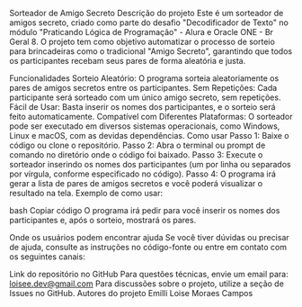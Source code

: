 Sorteador de Amigo Secreto
Descrição do projeto
Este é um sorteador de amigos secreto, criado como parte do desafio "Decodificador de Texto" no módulo "Praticando Lógica de Programação"  - Alura e  Oracle ONE - Br Geral 8. O projeto tem como objetivo automatizar o processo de sorteio para brincadeiras como o tradicional "Amigo Secreto", garantindo que todos os participantes recebam seus pares de forma aleatória e justa.

Funcionalidades
Sorteio Aleatório: O programa sorteia aleatoriamente os pares de amigos secretos entre os participantes.
Sem Repetições: Cada participante será sorteado com um único amigo secreto, sem repetições.
Fácil de Usar: Basta inserir os nomes dos participantes, e o sorteio será feito automaticamente.
Compatível com Diferentes Plataformas: O sorteador pode ser executado em diversos sistemas operacionais, como Windows, Linux e macOS, com as devidas dependências.
Como usar
Passo 1: Baixe o código ou clone o repositório.
Passo 2: Abra o terminal ou prompt de comando no diretório onde o código foi baixado.
Passo 3: Execute o sorteador inserindo os nomes dos participantes (um por linha ou separados por vírgula, conforme especificado no código).
Passo 4: O programa irá gerar a lista de pares de amigos secretos e você poderá visualizar o resultado na tela.
Exemplo de como usar:

bash
Copiar código
O programa irá pedir para você inserir os nomes dos participantes e, após o sorteio, mostrará os pares.

Onde os usuários podem encontrar ajuda
Se você tiver dúvidas ou precisar de ajuda, consulte as instruções no código-fonte ou entre em contato com os seguintes canais:

Link do repositório no GitHub
Para questões técnicas, envie um email para: loisee.dev@gmail.com
Para discussões sobre o projeto, utilize a seção de Issues no GitHub.
Autores do projeto
Emilli Loise Moraes Campos
